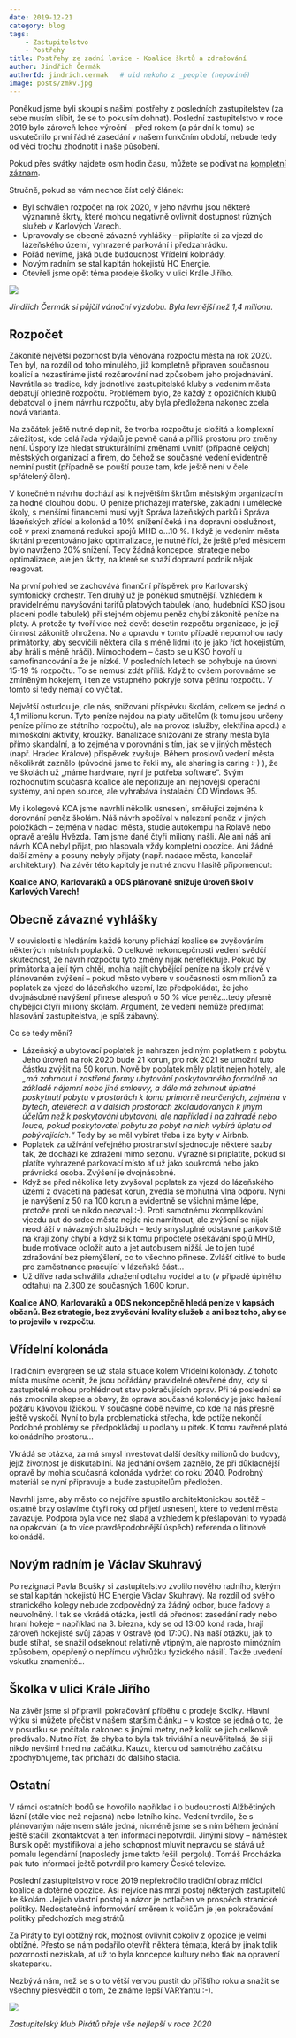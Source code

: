 ```yaml
---
date: 2019-12-21
category: blog
tags:
    - Zastupitelstvo
    - Postřehy
title: Postřehy ze zadní lavice - Koalice škrtů a zdražování
author: Jindřich Čermák
authorId: jindrich.cermak   # uid nekoho z _people (nepoviné)
image: posts/zmkv.jpg
---
```



Poněkud jsme byli skoupí s našimi postřehy z posledních zastupitelstev (za sebe musím slíbit, že se to pokusím dohnat). Poslední zastupitelstvo v roce 2019 bylo zároveň lehce výroční – před rokem (a pár dní k tomu) se uskutečnilo první řádné zasedání v našem funkčním období, nebude tedy od věci trochu zhodnotit i naše působení.

Pokud přes svátky najdete osm hodin času, můžete se podívat na [kompletní záznam](http://live.publicstream.cz/vary/6-jednani-zastupitelstva-mesta-karlovy-vary-dne-17-12-2019-571).

Stručně, pokud se vám nechce číst celý článek:

 - Byl schválen rozpočet na rok 2020, v jeho návrhu jsou některé významné škrty, které mohou negativně ovlivnit dostupnost různých služeb v Karlových Varech.
 - Upravovaly se obecně závazné vyhlášky – připlatíte si za vjezd do
   lázeňského území, vyhrazené parkování i předzahrádku.
 - Pořád nevíme, jaká bude budoucnost Vřídelní kolonády.
 - Novým radním se stal kapitán hokejistů HC Energie.
 - Otevřeli jsme opět téma prodeje školky v ulici Krále Jiřího.

![](/assets/img/posts/postrehy_vanoce.jpg)

_Jindřich Čermák si půjčil vánoční výzdobu. Byla levnější než 1,4 milionu._

## **Rozpočet**

Zákonitě největší pozornost byla věnována rozpočtu města na rok 2020. Ten byl, na rozdíl od toho minulého, již kompletně připraven současnou koalicí a nezastíráme jisté rozčarování nad způsobem jeho projednávání. Navrátila se tradice, kdy jednotlivé zastupitelské kluby s vedením města debatují ohledně rozpočtu. Problémem bylo, že každý z opozičních klubů debatoval o jiném návrhu rozpočtu, aby byla předložena nakonec zcela nová varianta.

Na začátek ještě nutné doplnit, že tvorba rozpočtu je složitá a komplexní záležitost, kde celá řada výdajů je pevně daná a příliš prostoru pro změny není. Úspory lze hledat strukturálními změnami uvnitř (případně celých) městských organizací a firem, do čehož se současné vedení evidentně nemíní pustit (případně se pouští pouze tam, kde ještě není v čele spřátelený člen).

V konečném návrhu dochází asi k největším škrtům městským organizacím za hodně dlouhou dobu. O peníze přicházejí mateřské, základní i umělecké školy, s menšími financemi musí vyjít Správa lázeňských parků i Správa lázeňských zřídel a kolonád a 10% snížení čeká i na dopravní obslužnost, což v praxi znamená redukci spojů MHD o…10 %. I když je vedením města škrtání prezentováno jako optimalizace, je nutné říci, že ještě před měsícem bylo navrženo 20% snížení. Tedy žádná koncepce, strategie nebo optimalizace, ale jen škrty, na které se snaží dopravní podnik nějak reagovat.

Na první pohled se zachovává finanční příspěvek pro Karlovarský symfonický orchestr. Ten druhý už je poněkud smutnější. Vzhledem k pravidelnému navyšování tarifů platových tabulek (ano, hudebníci KSO jsou placeni podle tabulek) při stejném objemu peněz chybí zákonitě peníze na platy. A protože ty tvoří více než devět desetin rozpočtu organizace, je její činnost zákonitě ohrožena. No a opravdu v tomto případě nepomohou rady primátorky, aby secvičili některá díla s méně lidmi (to je jako říct hokejistům, aby hráli s méně hráči). Mimochodem – často se u KSO hovoří u samofinancování a že je nízké. V posledních letech se pohybuje na úrovni 15-19 % rozpočtu. To se nemusí zdát příliš. Když to ovšem porovnáme se zmíněným hokejem, i ten ze vstupného pokryje sotva pětinu rozpočtu. V tomto si tedy nemají co vyčítat.

Největší ostudou je, dle nás, snižování příspěvku školám, celkem se jedná o 4,1 milionu korun. Tyto peníze nejdou na platy učitelům (k tomu jsou určeny peníze přímo ze státního rozpočtu), ale na provoz (služby, elektřina apod.) a mimoškolní aktivity, kroužky. Banalizace snižování ze strany města byla přímo skandální, a to zejména v porovnání s tím, jak se v jiných městech (např. Hradec Králové) příspěvek zvyšuje. Během proslovů vedení města několikrát zaznělo (původně jsme to řekli my, ale sharing is caring :-) ), že ve školách už „máme hardware, nyní je potřeba software“. Svým rozhodnutím současná koalice ale nepořizuje ani nejnovější operační systémy, ani open source, ale vyhrabává instalační CD Windows 95.

My i kolegové KOA jsme navrhli několik usnesení, směřující zejména k dorovnání peněz školám. Náš návrh spočíval v nalezení peněz v jiných položkách – zejména v nadaci města, studie autokempu na Rolavě nebo opravě areálu Hvězda. Tam jsme dané čtyři miliony našli. Ale ani náš ani návrh KOA nebyl přijat, pro hlasovala vždy kompletní opozice. Ani žádné další změny a posuny nebyly přijaty (např. nadace města, kancelář architektury). Na závěr této kapitoly je nutné znovu hlasitě připomenout:

**Koalice ANO, Karlovaráků a ODS plánovaně snižuje úroveň škol v Karlových Varech!**

## **Obecně závazné vyhlášky**

V souvislosti s hledáním každé koruny přichází koalice se zvyšováním některých místních poplatků. O celkové nekoncepčnosti vedení svědčí skutečnost, že návrh rozpočtu tyto změny nijak nereflektuje. Pokud by primátorka a její tým chtěl, mohla najít chybějící peníze na školy právě v plánovaném zvýšení – pokud město vybere v současnosti osm milionů za poplatek za vjezd do lázeňského území, lze předpokládat, že jeho dvojnásobné navýšení přinese alespoň o 50 % více peněz…tedy přesně chybějící čtyři miliony školám. Argument, že vedení nemůže předjímat hlasování zastupitelstva, je spíš zábavný.

Co se tedy mění?

 - Lázeňský a ubytovací poplatek je nahrazen jediným poplatkem z pobytu.
   Jeho úroveň na rok 2020 bude 21 korun, pro rok 2021 se umožní tuto
   částku zvýšit na 50 korun. Nově by poplatek měly platit nejen hotely,
   ale _„má_ _zahrnout i zastřené formy ubytování poskytovaného formálně
   na základě nájemní nebo jiné smlouvy, a dále má zahrnout úplatné
   poskytnutí pobytu v prostorách k tomu primárně neurčených, zejména v
   bytech, ateliérech a v dalších prostorách zkolaudovaných k jiným
   účelům než k poskytování ubytování, ale například i na zahradě nebo
   louce, pokud poskytovatel pobytu za pobyt na nich vybírá úplatu od
   pobývajících.“_ Tedy by se měl vybírat třeba i za byty v Airbnb.
 - Poplatek za užívání veřejného prostranství sjednocuje některé sazby
   tak, že dochází ke zdražení mimo sezonu. Výrazně si připlatíte, pokud
   si platíte vyhrazené parkovací místo ať už jako soukromá nebo jako
   právnická osoba. Zvýšení je dvojnásobné.
 - Když se před několika lety zvyšoval poplatek za vjezd do lázeňského
   území z dvaceti na padesát korun, zvedla se mohutná vlna odporu. Nyní
   je navýšení z 50 na 100 korun a evidentně se všichni máme lépe,
   protože proti se nikdo neozval :-). Proti samotnému zkomplikování
   vjezdu aut do srdce města nejde nic namítnout, ale zvýšení se nijak
   neodráží v návazných službách – tedy smysluplné odstavné parkoviště
   na kraji zóny chybí a když si k tomu připočtete osekávání spojů MHD,
   bude motivace odložit auto a jet autobusem nižší. Je to jen tupé
   zdražování bez přemýšlení, co to všechno přinese. Zvlášť citlivé to
   bude pro zaměstnance pracující v lázeňské část…
 - Už dříve rada schválila zdražení odtahu vozidel a to (v případě
   úplného odtahu) na 2.300 ze současných 1.600 korun.

**Koalice ANO, Karlovaráků a ODS nekoncepčně hledá peníze v kapsách občanů. Bez strategie, bez zvyšování kvality služeb a ani bez toho, aby se to projevilo v rozpočtu.**

## **Vřídelní kolonáda**

Tradičním evergreen se už stala situace kolem Vřídelní kolonády. Z tohoto místa musíme ocenit, že jsou pořádány pravidelné otevřené dny, kdy si zastupitelé mohou prohlédnout stav pokračujících oprav. Při té poslední se nás zmocnila skepse a obavy, že oprava současné kolonády je jako hašení požáru kávovou lžičkou. V současné době nevíme, co kde na nás přesně ještě vyskočí. Nyní to byla problematická střecha, kde potíže nekončí. Podobné problémy se předpokládají u podlahy u pítek. K tomu zavřené plató kolonádního prostoru…

Vkrádá se otázka, za má smysl investovat další desítky milionů do budovy, jejíž životnost je diskutabilní. Na jednání ovšem zaznělo, že při důkladnější opravě by mohla současná kolonáda vydržet do roku 2040. Podrobný materiál se nyní připravuje a bude zastupitelům předložen.

Navrhli jsme, aby město co nejdříve spustilo architektonickou soutěž – ostatně brzy oslavíme čtyři roky od přijetí usnesení, které to vedení města zavazuje. Podpora byla více než slabá a vzhledem k přešlapování to vypadá na opakování (a to více pravděpodobnější úspěch) referenda o litinové kolonádě.

## **Novým radním je Václav Skuhravý**

Po rezignaci Pavla Boušky si zastupitelstvo zvolilo nového radního, kterým se stal kapitán hokejistů HC Energie Václav Skuhravý. Na rozdíl od svého stranického kolegy nebude zodpovědný za žádný odbor, bude řadový a neuvolněný. I tak se vkrádá otázka, jestli dá přednost zasedání rady nebo hraní hokeje – například na 3. března, kdy se od 13:00 koná rada, hrají zároveň hokejisté svůj zápas v Ostravě (od 17:00). Na naší otázku, jak to bude stíhat, se snažil odseknout relativně vtipným, ale naprosto mimózním způsobem, opepřený o nepřímou výhrůžku fyzického násilí. Takže uvedení vskutku znamenité…

## **Školka v ulici Krále Jiřího**

Na závěr jsme si připravili pokračování příběhu o prodeje školky. Hlavní výtku si můžete přečíst v našem [starším článku](https://karlovyvary.pirati.cz/aktuality/v-pripade-prodeje-skolky-nadale-trvaji-pochybnosti.html) – v kostce se jedná o to, že v posudku se počítalo nakonec s jinými metry, než kolik se jich celkově prodávalo. Nutno říct, že chyba to byla tak triviální a neuvěřitelná, že si ji nikdo nevšiml hned na začátku. Kauzu, kterou od samotného začátku zpochybňujeme, tak přichází do dalšího stadia.

## **Ostatní**

V rámci ostatních bodů se hovořilo například i o budoucnosti Alžbětiných lázní (stále více než nejasná) nebo letního kina. Vedení tvrdilo, že s plánovaným nájemcem stále jedná, nicméně jsme se s ním během jednání ještě stačili zkontaktovat a ten informaci nepotvrdil. Jinými slovy – náměstek Bursík opět mystifikoval a jeho schopnost mluvit nepravdu se stává už pomalu legendární (naposledy jsme takto řešili pergolu). Tomáš Procházka pak tuto informaci ještě potvrdil pro kamery České televize.

Poslední zastupitelstvo v roce 2019 nepřekročilo tradiční obraz mlčící koalice a dotěrné opozice. Asi nejvíce nás mrzí postoj některých zastupitelů ke školám. Jejich vlastní postoj a názor je potlačen ve prospěch stranické politiky. Nedostatečné informování směrem k voličům je jen pokračování politiky předchozích magistrátů.

Za Piráty to byl obtížný rok, možnost ovlivnit cokoliv z opozice je velmi obtížné. Přesto se nám podařilo otevřít některá témata, která by jinak tolik pozornosti nezískala, ať už to byla koncepce kultury nebo tlak na opravení skateparku.

Nezbývá nám, než se s o to větší vervou pustit do příštího roku a snažit se všechny přesvědčit o tom, že známe lepší VARYantu :-).

![](/assets/img/posts/postrehy_pirati.jpg)

_Zastupitelský klub Pirátů přeje vše nejlepší v roce 2020_
